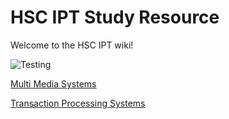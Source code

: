 # HSC IPT Study Resource
Welcome to the HSC IPT wiki!

![Testing](https://mag.lexus.co.uk/wp-content/uploads/sites/3/2018/07/Lexus-LFA-engine-prototype.jpg "Optional title")

[Multi Media Systems](https://github.com/OscarKusnierz/IPT_Task3/wiki/Multi-Media-Systems)

[Transaction Processing Systems](https://github.com/OscarKusnierz/IPT_Task3/wiki/Transaction-Processing-Systems)
